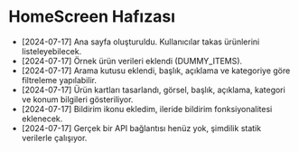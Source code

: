 # HomeScreen Hafızası

- [2024-07-17] Ana sayfa oluşturuldu. Kullanıcılar takas ürünlerini listeleyebilecek.
- [2024-07-17] Örnek ürün verileri eklendi (DUMMY_ITEMS).
- [2024-07-17] Arama kutusu eklendi, başlık, açıklama ve kategoriye göre filtreleme yapılabilir.
- [2024-07-17] Ürün kartları tasarlandı, görsel, başlık, açıklama, kategori ve konum bilgileri gösteriliyor.
- [2024-07-17] Bildirim ikonu ekledim, ileride bildirim fonksiyonalitesi eklenecek.
- [2024-07-17] Gerçek bir API bağlantısı henüz yok, şimdilik statik verilerle çalışıyor. 